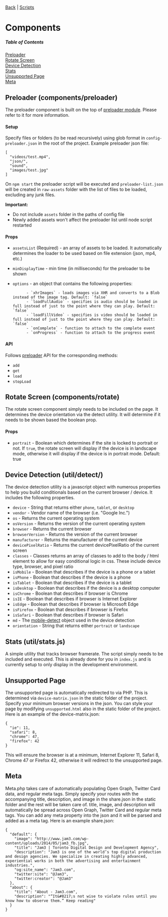 [Back](README.md) | [Scripts](SCRIPTS.md)  
# Components

##### Table of Contents  
[Preloader](#preloader)  
[Rotate Screen](#rotate)  
[Device Detection](#device)  
[Stats](#stats)  
[Unsupported Page](#unsupported)  
[Meta](#meta)

<a name="preloader"></a>
## Preloader (components/preloader)
The preloader component is built on the top of [preloader module](https://www.npmjs.com/package/preloader). Please refer to it for more information.

#### Setup
Specify files or folders (to be read recursively) using glob format in `config-preloader.json` in the root of the project. 
Example preloader json file:
```
[
  "videos/test.mp4",
  "json/",
  "sound",
  "images/test.jpg"
]
```

On `npm start` the preloader script will be executed and `preloader-list.json` will be created in `raw-assets` folder with the list of files to be loaded, excluding any junk files.

**Important:** 
* Do not include `assets` folder in the paths of config file
* Newly added assets won't affect the preloader list until node script restarted

#### Props
- `assetsList` (Required) - an array of assets to be loaded. It automatically determines the loader to be used based on file extension (json, mp4, etc.)
- `minDisplayTime` - min time (in milliseconds) for the preloader to be shown
- `options` - an object that contains the following properties:

            - `xhrImages` - loads images via XHR and converts to a Blob instead of the image tag. Default: `false`
            - `loadFullAudio` - specifies is audio should be loaded in full instead of just to the point where they can play. Default: `false`
            - `loadFillVideo` - specifies is video should be loaded in full instead of just to the point where they can play. Default: `false`
            - `onComplete` - function to attach to the complete event
            - `onProgress` - function to attach to the progress event

#### API
Follows [preloader](https://www.npmjs.com/package/preloader) API for the corresponding methods:

- `add`
- `get`
- `load`
- `stopLoad`

<a name="rotate"></a>
## Rotate Screen (components/rotate)

The rotate screen component simply needs to be included on the page. It determines the device orientation via the detect utility. It will determine if it needs to be shown based the boolean prop.

#### Props
- `portrait` - Boolean which determines if the site is locked to portrait or not. If `true`, the rotate screen will display if the device is in landscape mode, otherwise it will display if the device is in portrait mode. Default: true

<a name="device"></a>
## Device Detection (util/detect/)

The device detection utility is a javascript object with numerous properties to help you build conditionals based on the current browser / device. It includes the following properties.

- `device` - String that returns either `phone`, `tablet`, or `desktop`  
- `vendor` - Vendor name of the browser (i.e. "Google Inc.")  
- `os` - Returns the current operating system  
- `osVersion` - Returns the version of the current operating system  
- `browser` - Returns the current browser  
- `browserVersion` - Returns the version of the current browser  
- `manufacturer` - Returns the manufacturer of the current device  
- `devicePixelRatio` - Returns the current devicePixelRatio of the current screen  
- `classes` - Classes returns an array of classes to add to the body / html element to allow for easy conditional logic in css. These include device type, browser, and pixel ratio  
- `isMobile` - Boolean that describes if the device is a phone or a tablet  
- `isPhone` - Boolean that describes if the device is a phone  
- `isTablet` - Boolean that describes if the device is a tablet  
- `isDesktop` - Boolean that describes if the device is a desktop computer  
- `isChrome` - Boolean that describes if browser is Chrome  
- `isIE` - Boolean that describes if browser is Internet Explorer  
- `isEdge` - Boolean that describes if browser is Microsoft Edge  
- `isFirefox` - Boolean that describes if browser is Firefox  
- `isSafari` - Boolean that describes if browser is Safari  
- `md` - The [mobile-detect](npmjs.com/mobile-detect) object used in the device detection
- `orientation` - String that returns either `portrait` or `landscape` 

<a name="stats"></a>
## Stats (util/stats.js)

A simple utility that tracks browser framerate. The script simply needs to be included and executed. This is already done for you in `index.js` and is currently setup to only display in the development environment.

<a name="unsupported"></a>
## Unsupported Page

The unsupported page is automatically redirected to via PHP. This is determined via `device-matrix.json` in the static folder of the project. Specify your minimum browser versions in the json. You can style your page by modifying `unsupported.html` also in the static folder of the project. Here is an example of the device-matrix.json:

```
{
  "ie": 11,
  "safari": 8,
  "chrome": 47,
  "firefox": 42
}
```

This will ensure the browser is at a minimum, Internet Explorer 11, Safari 8, Chrome 47 or Firefox 42, otherwise it will redirect to the unsupported page.  

<a name="meta"></a>
## Meta

Meta.php takes care of automatically populating Open Graph, Twitter Card data, and regular meta tags. Simply specify your routes with the accompanying title, description, and image in the share.json in the static folder and the rest will be taken care of. title, image, and description will automatically be spread across Open Graph, Twitter Card and regular meta tags. You can add any meta property into the json and it will be parsed and added as a meta tag. Here is an example share.json:

```
{
  "default": {
    "image": "http://www.jam3.com/wp-content/uploads/2014/05/jam3_fb.jpg",
    "title": "Jam3 | Toronto Digital Design and Development Agency",
    "description": "Jam3 is one of the world’s top digital production and design agencies. We specialize in creating highly advanced, experiential works in both the advertising and entertainment industries.",
    "og:site_name": "Jam3.com",
    "twitter:site": "@Jam3",
    "twitter:creator": "@Jam3"
  },
  "about": {
    "title": "About - Jam3.com",
    "description": "“It&#8217;s not wise to violate rules until you know how to observe them.” Keep reading"
  }
}
```
